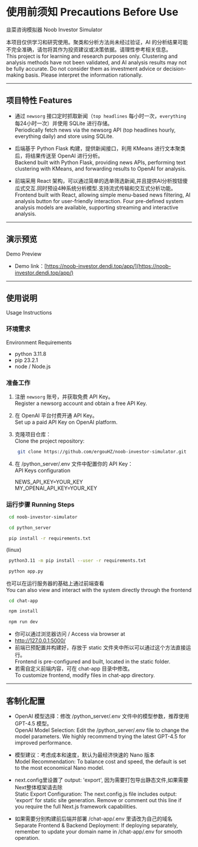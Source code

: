# 使用前须知 Precautions Before Use

韭菜咨询模拟器 Noob Investor Simulator

本项目仅供学习和研究使用。聚类和分析方法尚未经过验证，AI 的分析结果可能不完全准确，请勿将其作为投资建议或决策依据。请理性参考相关信息。  
This project is for learning and research purposes only. Clustering and analysis methods have not been validated, and AI analysis results may not be fully accurate. Do not consider them as investment advice or decision-making basis. Please interpret the information rationally.

---

## 项目特性 Features

- 通过 `newsorg` 接口定时抓取新闻（`top headlines` 每小时一次，`everything` 每24小时一次）并使用 SQLite 进行存储。  
Periodically fetch news via the newsorg API (top headlines hourly, everything daily) and store using SQLite.  

- 后端基于 Python Flask 构建，提供新闻接口，利用 KMeans 进行文本聚类后，将结果传送至 OpenAI 进行分析。  
Backend built with Python Flask, providing news APIs, performing text clustering with KMeans, and forwarding results to OpenAI for analysis.  

- 前端采用 React 架构，可以通过简单的选单筛选新闻,并且提供AI分析按钮傻瓜式交互.同时预设4种系统分析模型.支持流式传输和交互式分析功能。  
 Frontend built with React, allowing simple menu-based news filtering, AI analysis button for user-friendly interaction. Four pre-defined system analysis models are available, supporting streaming and interactive analysis.

---

## 演示预览   
Demo Preview

- Demo link：[https://noob-investor.dendi.top/app/](https://noob-investor.dendi.top/app/)

---

## 使用说明   
 Usage Instructions

### 环境需求   
 Environment Requirements

- python 3.11.8
- pip 23.2.1
- node / Node.js

### 准备工作

1. 注册 `newsorg` 账号，并获取免费 API Key。  
Register a newsorg account and obtain a free API Key.
2. 在 OpenAI 平台付费开通 API Key。  
Set up a paid API Key on OpenAI platform.
3. 克隆项目仓库：  
Clone the project repository:
   ```bash
    git clone https://github.com/ergouHZ/noob-investor-simulator.git
   ```

4. 在 /python_server/.env 文件中配置你的 API Key：  
API Keys configuration  

    NEWS_API_KEY=YOUR_KEY  
    MY_OPENAI_API_KEY=YOUR_KEY


### 运行步骤 Running Steps
   ```bash
    cd noob-investor-simulator
   ```
   ```bash
    cd python_server
   ```
   ```bash
    pip install -r requirements.txt
   ```  

   (linux)
   ```bash
    python3.11 -m pip install --user -r requirements.txt
   ```

   ```bash
    python app.py
   ```


也可以在运行服务器的基础上通过前端查看  
You can also view and interact with the system directly through the frontend
   ```bash
    cd chat-app
   ```
   ```bash
    npm install
   ```
   ```bash
    npm run dev
   ```

- 你可以通过浏览器访问 / Access via browser at
- http://127.0.0.1:5000/
- 前端已预配置并构建好，存放于 static 文件夹中所以可以通过这个方法直接运行。  
 Frontend is pre-configured and built, located in the static folder.
- 若需自定义前端内容，可在 chat-app 目录中修改。  
 To customize frontend, modify files in chat-app directory.  

---


## 客制化配置
- OpenAI 模型选择：修改 /python_server/.env 文件中的模型参数，推荐使用 GPT-4.5 模型。  
OpenAI Model Selection: Edit the /python_server/.env file to change the model parameters. We highly recommend trying the latest GPT-4.5 for improved performance.  

- 模型建议：考虑成本和速度，默认为最经济快速的 Nano 版本  
Model Recommendation: To balance cost and speed, the default is set to the most economical Nano model.  

- next.config里设置了 output: 'export', 因为需要打包导出静态文件,如果需要Next整体框架请去除  
Static Export Configuration: The next.config.js file includes output: 'export' for static site generation. Remove or comment out this line if you require the full Next.js framework capabilities.  

- 如果需要分别构建前后端并部署   /chat-app/.env 里请改为自己的域名  
Separate Frontend & Backend Deployment: If deploying separately, remember to update your domain name in /chat-app/.env for smooth operation.